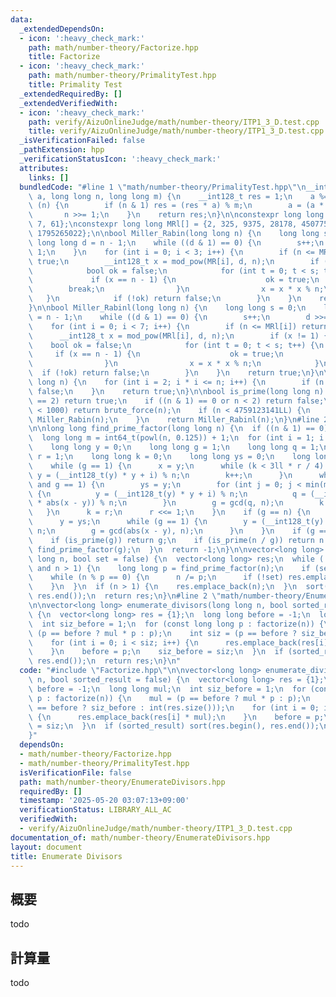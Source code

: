 ```yaml
---
data:
  _extendedDependsOn:
  - icon: ':heavy_check_mark:'
    path: math/number-theory/Factorize.hpp
    title: Factorize
  - icon: ':heavy_check_mark:'
    path: math/number-theory/PrimalityTest.hpp
    title: Primality Test
  _extendedRequiredBy: []
  _extendedVerifiedWith:
  - icon: ':heavy_check_mark:'
    path: verify/AizuOnlineJudge/math/number-theory/ITP1_3_D.test.cpp
    title: verify/AizuOnlineJudge/math/number-theory/ITP1_3_D.test.cpp
  _isVerificationFailed: false
  _pathExtension: hpp
  _verificationStatusIcon: ':heavy_check_mark:'
  attributes:
    links: []
  bundledCode: "#line 1 \"math/number-theory/PrimalityTest.hpp\"\n__int128_t mod_pow(__int128_t\
    \ a, long long n, long long m) {\n    __int128_t res = 1;\n    a %= m;\n    while\
    \ (n) {\n        if (n & 1) res = (res * a) % m;\n        a = (a * a) % m;\n \
    \       n >>= 1;\n    }\n    return res;\n}\n\nconstexpr long long MR[] = {2,\
    \ 7, 61};\nconstexpr long long MRl[] = {2, 325, 9375, 28178, 450775, 9780504,\
    \ 1795265022};\n\nbool Miller_Rabin(long long n) {\n    long long s = 0;\n   \
    \ long long d = n - 1;\n    while ((d & 1) == 0) {\n        s++;\n        d >>=\
    \ 1;\n    }\n    for (int i = 0; i < 3; i++) {\n        if (n <= MR[i]) return\
    \ true;\n        __int128_t x = mod_pow(MR[i], d, n);\n        if (x != 1) {\n\
    \            bool ok = false;\n            for (int t = 0; t < s; t++) {\n   \
    \             if (x == n - 1) {\n                    ok = true;\n            \
    \        break;\n                }\n                x = x * x % n;\n         \
    \   }\n            if (!ok) return false;\n        }\n    }\n    return true;\n\
    }\n\nbool Miller_Rabinl(long long n) {\n    long long s = 0;\n    long long d\
    \ = n - 1;\n    while ((d & 1) == 0) {\n        s++;\n        d >>= 1;\n    }\n\
    \    for (int i = 0; i < 7; i++) {\n        if (n <= MRl[i]) return true;\n  \
    \      __int128_t x = mod_pow(MRl[i], d, n);\n        if (x != 1) {\n        \
    \    bool ok = false;\n            for (int t = 0; t < s; t++) {\n           \
    \     if (x == n - 1) {\n                    ok = true;\n                    break;\n\
    \                }\n                x = x * x % n;\n            }\n          \
    \  if (!ok) return false;\n        }\n    }\n    return true;\n}\n\nbool brute_force(long\
    \ long n) {\n    for (int i = 2; i * i <= n; i++) {\n        if (n % i == 0) return\
    \ false;\n    }\n    return true;\n}\n\nbool is_prime(long long n) {\n    if (n\
    \ == 2) return true;\n    if ((n & 1) == 0 or n < 2) return false;\n    if (n\
    \ < 1000) return brute_force(n);\n    if (n < 4759123141LL) {\n        return\
    \ Miller_Rabin(n);\n    }\n    return Miller_Rabinl(n);\n}\n#line 2 \"math/number-theory/Factorize.hpp\"\
    \n\nlong long find_prime_factor(long long n) {\n  if ((n & 1) == 0) return 2;\n\
    \  long long m = int64_t(powl(n, 0.125)) + 1;\n  for (int i = 1; i < n; i++) {\n\
    \    long long y = 0;\n    long long g = 1;\n    long long q = 1;\n    long long\
    \ r = 1;\n    long long k = 0;\n    long long ys = 0;\n    long long x = 0;\n\
    \    while (g == 1) {\n      x = y;\n      while (k < 3ll * r / 4) {\n       \
    \ y = (__int128_t(y) * y + i) % n;\n        k++;\n      }\n      while (k < r\
    \ and g == 1) {\n        ys = y;\n        for (int j = 0; j < min(m, r - k); j++)\
    \ {\n          y = (__int128_t(y) * y + i) % n;\n          q = (__int128_t(q)\
    \ * abs(x - y)) % n;\n        }\n        g = gcd(q, n);\n        k += m;\n   \
    \   }\n      k = r;\n      r <<= 1;\n    }\n    if (g == n) {\n      g = 1;\n\
    \      y = ys;\n      while (g == 1) {\n        y = (__int128_t(y) * y + i) %\
    \ n;\n        g = gcd(abs(x - y), n);\n      }\n    }\n    if (g == n) continue;\n\
    \    if (is_prime(g)) return g;\n    if (is_prime(n / g)) return n / g;\n    return\
    \ find_prime_factor(g);\n  }\n  return -1;\n}\n\nvector<long long> factorize(long\
    \ long n, bool set = false) {\n  vector<long long> res;\n  while (!is_prime(n)\
    \ and n > 1) {\n    long long p = find_prime_factor(n);\n    if (set) res.emplace_back(p);\n\
    \    while (n % p == 0) {\n      n /= p;\n      if (!set) res.emplace_back(p);\n\
    \    }\n  }\n  if (n > 1) {\n    res.emplace_back(n);\n  }\n  sort(res.begin(),\
    \ res.end());\n  return res;\n}\n#line 2 \"math/number-theory/EnumerateDivisors.hpp\"\
    \n\nvector<long long> enumerate_divisors(long long n, bool sorted_result = false)\
    \ {\n  vector<long long> res = {1};\n  long long before = -1;\n  long long mul;\n\
    \  int siz_before = 1;\n  for (const long long p : factorize(n)) {\n    mul =\
    \ (p == before ? mul * p : p);\n    int siz = (p == before ? siz_before : int(res.size()));\n\
    \    for (int i = 0; i < siz; i++) {\n      res.emplace_back(res[i] * mul);\n\
    \    }\n    before = p;\n    siz_before = siz;\n  }\n  if (sorted_result) sort(res.begin(),\
    \ res.end());\n  return res;\n}\n"
  code: "#include \"Factorize.hpp\"\n\nvector<long long> enumerate_divisors(long long\
    \ n, bool sorted_result = false) {\n  vector<long long> res = {1};\n  long long\
    \ before = -1;\n  long long mul;\n  int siz_before = 1;\n  for (const long long\
    \ p : factorize(n)) {\n    mul = (p == before ? mul * p : p);\n    int siz = (p\
    \ == before ? siz_before : int(res.size()));\n    for (int i = 0; i < siz; i++)\
    \ {\n      res.emplace_back(res[i] * mul);\n    }\n    before = p;\n    siz_before\
    \ = siz;\n  }\n  if (sorted_result) sort(res.begin(), res.end());\n  return res;\n\
    }"
  dependsOn:
  - math/number-theory/Factorize.hpp
  - math/number-theory/PrimalityTest.hpp
  isVerificationFile: false
  path: math/number-theory/EnumerateDivisors.hpp
  requiredBy: []
  timestamp: '2025-05-20 03:07:13+09:00'
  verificationStatus: LIBRARY_ALL_AC
  verifiedWith:
  - verify/AizuOnlineJudge/math/number-theory/ITP1_3_D.test.cpp
documentation_of: math/number-theory/EnumerateDivisors.hpp
layout: document
title: Enumerate Divisors
---
```


## 概要

todo

## 計算量
todo